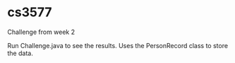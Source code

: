 # cs3577
Challenge from week 2

Run Challenge.java to see the results. Uses the PersonRecord class to store the data. 
